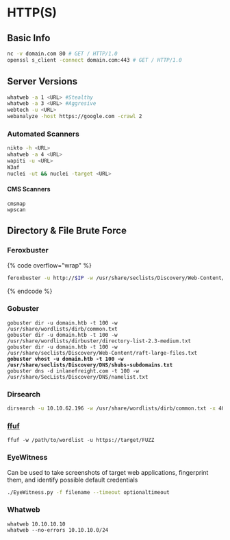 # HTTP(S)

## Basic Info

```bash
nc -v domain.com 80 # GET / HTTP/1.0
openssl s_client -connect domain.com:443 # GET / HTTP/1.0
```

## Server Versions

```bash
whatweb -a 1 <URL> #Stealthy
whatweb -a 3 <URL> #Aggresive
webtech -u <URL>
webanalyze -host https://google.com -crawl 2
```

### Automated Scanners

```bash
nikto -h <URL>
whatweb -a 4 <URL>
wapiti -u <URL>
W3af
nuclei -ut && nuclei -target <URL>
```

#### CMS Scanners

```
cmsmap
wpscan
```

## Directory & File Brute Force

### Feroxbuster

{% code overflow="wrap" %}
```bash
feroxbuster -u http://$IP -w /usr/share/seclists/Discovery/Web-Content/raft-medium-directories.txt -t 150 -x php,jsp,html,txt,.bak,sh,py,pl,c,aspx,asp -o feroxbuster.out -C 404,403
```
{% endcode %}

### Gobuster

<pre class="language-bash"><code class="lang-bash">gobuster dir -u domain.htb -t 100 -w /usr/share/wordlists/dirb/common.txt
gobuster dir -u domain.htb -t 100 -w /usr/share/wordlists/dirbuster/directory-list-2.3-medium.txt 
gobuster dir -u domain.htb -t 100 -w /usr/share/seclists/Discovery/Web-Content/raft-large-files.txt
<strong>gobuster vhost -u domain.htb -t 100 -w /usr/share/seclists/Discovery/DNS/shubs-subdomains.txt
</strong>gobuster dns -d inlanefreight.com -t 100 -w /usr/share/SecLists/Discovery/DNS/namelist.txt</code></pre>

### Dirsearch

```bash
dirsearch -u 10.10.62.196 -w /usr/share/wordlists/dirb/common.txt -x 404 -t 100 
```

### [ffuf](https://github.com/ffuf/ffuf)

```
ffuf -w /path/to/wordlist -u https://target/FUZZ
```

### EyeWitness

Can be used to take screenshots of target web applications, fingerprint them, and identify possible default credentials

```bash
./EyeWitness.py -f filename --timeout optionaltimeout
```

### Whatweb

```
whatweb 10.10.10.10
whatweb --no-errors 10.10.10.0/24
```
